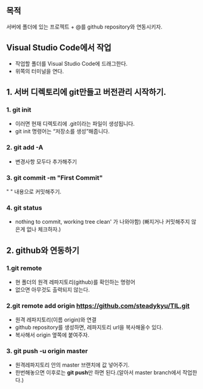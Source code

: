 ## 목적
서버에 폴더에 있는 프로젝트 + @를 github repository와 연동시키자.


## Visual Studio Code에서 작업
+ 작업할 폴더를 Visual Studio Code에 드래그한다.
+ 위쪽의 터미널을 연다.
## 1. 서버 디렉토리에 git만들고 버전관리 시작하기.
### 1. git init
+ 이러면 현재 디렉토리에 .git이라는 파일이 생성됩니다.
+ git init 명령어는 “저장소를 생성”해줍니다.

### 2. git add -A
+ 변경사항 모두다 추가해주기

### 3. git commit -m "First Commit"
" " 내용으로 커밋해주기.

### 4. git status
+ nothing to commit, working tree clean' 가 나와야함)
(빠지거나 커밋해주지 않은게 없나 체크하자.)

## 2. github와 연동하기
### 1.git remote
+ 현 폴더의 원격 레파지토리(github)를 확인하는 명령어
+ 없으면 아무것도 출력되지 않는다.

### 2.git remote add origin https://github.com/steadykyu/TIL.git
+ 원격 레파지토리(이름 origin)와 연결
+ github repository를 생성하면, 레파지토리 url을 복사해올수 있다.
+ 복사해서 origin 옆쪽에 붙여주자.

### 3. git push -u origin master
+ 원격레파지토리 안의 master 브랜치에 값 넣어주기.
+ 한번해놓으면 이후로는 **git push**만 하면 된다.(알아서 master branch에서 작업한다.)

